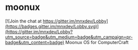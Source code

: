 # moonux

[![Join the chat at https://gitter.im/mnxdev/Lobby](https://badges.gitter.im/mnxdev/Lobby.svg)](https://gitter.im/mnxdev/Lobby?utm_source=badge&utm_medium=badge&utm_campaign=pr-badge&utm_content=badge)
Moonux OS for ComputerCraft
